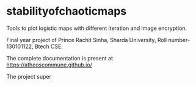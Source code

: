 # stabilityofchaoticmaps
Tools to plot logistic maps with different iteration and image encryption.

Final year project of Prince Rachit Sinha, Sharda University, Roll number-130101122, Btech CSE.

The complete documentation is present at https://atheoscommune.github.io/

The project super

